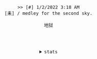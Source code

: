 <div align="center">
  <p>
    <samp>>> [#] 1/2/2022 3:18 AM</samp><br>
    <samp>[耒] / medley for the second sky.</samp><br><br>
    <samp>地狱</samp>
  </p>
  <br>
  <br>
  <br>
</div>

<details align="center">
  <summary>
    <samp>stats</samp>
  </summary>
  <br>
  <img src="https://github-readme-stats.vercel.app/api?username=aexhell&theme=dracula"><br>
  <img src="https://github-readme-stats.vercel.app/api/top-langs/?username=aexhell&layout=compact&theme=dracula&hide=JSON">
</details>
